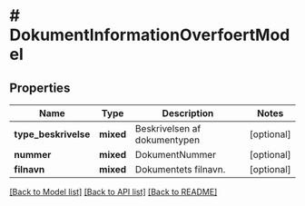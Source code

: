 # # DokumentInformationOverfoertModel

## Properties

Name | Type | Description | Notes
------------ | ------------- | ------------- | -------------
**type_beskrivelse** | **mixed** | Beskrivelsen af dokumentypen | [optional]
**nummer** | **mixed** | DokumentNummer | [optional]
**filnavn** | **mixed** | Dokumentets filnavn. | [optional]

[[Back to Model list]](../../README.md#models) [[Back to API list]](../../README.md#endpoints) [[Back to README]](../../README.md)
